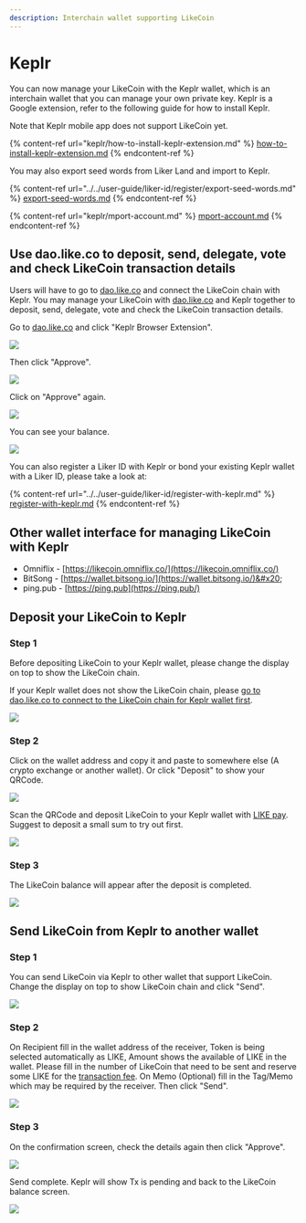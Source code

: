 ```yaml
---
description: Interchain wallet supporting LikeCoin
---
```


# Keplr

You can now manage your LikeCoin with the Keplr wallet, which is an interchain wallet that you can manage your own private key. Keplr is a Google extension, refer to the following guide for how to install Keplr. &#x20;

Note that Keplr mobile app does not support LikeCoin yet.

{% content-ref url="keplr/how-to-install-keplr-extension.md" %}
[how-to-install-keplr-extension.md](keplr/how-to-install-keplr-extension.md)
{% endcontent-ref %}

You may also export seed words from Liker Land and import to Keplr.

{% content-ref url="../../user-guide/liker-id/register/export-seed-words.md" %}
[export-seed-words.md](../../user-guide/liker-id/register/export-seed-words.md)
{% endcontent-ref %}

{% content-ref url="keplr/mport-account.md" %}
[mport-account.md](keplr/mport-account.md)
{% endcontent-ref %}

## **Use dao.like.co to deposit, send, delegate, vote and check LikeCoin transaction details**&#x20;

Users will have to go to [dao.like.co](https://dao.like.co/) and connect the LikeCoin chain with Keplr. You may manage your LikeCoin with [dao.like.co](https://dao.like.co/) and Keplr together to deposit, send, delegate, vote and check the LikeCoin transaction details.

Go to [dao.like.co](https://dao.like.co/) and click "Keplr Browser Extension".

![](../../.gitbook/assets/keplr06.png)

Then click "Approve".

![](../../.gitbook/assets/keplr07.png)

Click on "Approve" again.

![](../../.gitbook/assets/keplr08.png)

You can see your balance.

![](../../.gitbook/assets/keplr09.png)

You can also register a Liker ID with Keplr or bond your existing Keplr wallet with a Liker ID, please take a look at:

{% content-ref url="../../user-guide/liker-id/register-with-keplr.md" %}
[register-with-keplr.md](../../user-guide/liker-id/register-with-keplr.md)
{% endcontent-ref %}

## Other wallet interface for managing LikeCoin with Keplr

* Omniflix - [https://likecoin.omniflix.co/](https://likecoin.omniflix.co/)
* BitSong - [https://wallet.bitsong.io/](https://wallet.bitsong.io/)&#x20;
* ping.pub - [https://ping.pub](https://ping.pub/)

## **Deposit your LikeCoin to Keplr**

### Step 1

Before depositing LikeCoin to your Keplr wallet, please change the display on top to show the LikeCoin chain.

If your Keplr wallet does not show the LikeCoin chain, please [go to dao.like.co to connect to the LikeCoin chain for Keplr wallet first](keplr.md#use-dao.like.co-to-check-likecoin-transaction-details-transfer-or-delegate).

![](<../../.gitbook/assets/keplr-liker-id-07 (1).png>)

### Step 2

Click on the wallet address and copy it and paste to somewhere else (A crypto exchange or another wallet). Or click "Deposit" to show your QRCode.

![](../../.gitbook/assets/keplr05.png)

Scan the QRCode and deposit LikeCoin to your Keplr wallet with [LIKE pay](like-pay.md). Suggest to deposit a small sum to try out first.

![](../../.gitbook/assets/keplr05dot5.png)

### Step 3

The LikeCoin balance will appear after the deposit is completed.

![](../../.gitbook/assets/keplr-liker-id-08.png)

## **Send LikeCoin from Keplr to another wallet**

### Step 1

You can send LikeCoin via Keplr to other wallet that support LikeCoin. Change the display on top to show LikeCoin chain and click "Send".

![](../../.gitbook/assets/keplr10.png)

### Step 2

On Recipient fill in the wallet address of the receiver, Token is being selected automatically as LIKE, Amount shows the available of LIKE in the wallet. Please fill in the number of LikeCoin that need to be sent and reserve some LIKE for the [transaction fee](transaction-fee.md). On Memo (Optional) fill in the Tag/Memo which may be required by the receiver. Then click "Send".

![](../../.gitbook/assets/keplr11.png)

### Step 3

On the confirmation screen, check the details again then click "Approve".

![](../../.gitbook/assets/keplr12.png)

Send complete. Keplr will show Tx is pending and back to the LikeCoin balance screen.

![](../../.gitbook/assets/keplr13.png)
